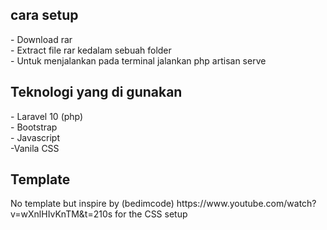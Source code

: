 <h2>cara setup </h2>
- Download rar
<br>
- Extract file rar kedalam sebuah folder
<br>
- Untuk menjalankan pada terminal jalankan php artisan serve

<h2>Teknologi yang di gunakan </h2>
- Laravel 10 (php)
<br>
- Bootstrap
<br>
- Javascript
<br>
-Vanila CSS

<h2>Template </h2>
No template but inspire by (bedimcode) https://www.youtube.com/watch?v=wXnlHIvKnTM&t=210s for the CSS setup

